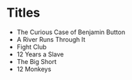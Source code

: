 # Titles 
- The Curious Case of Benjamin Button
- A River Runs Through It
- Fight Club
- 12 Years a Slave
- The Big Short
- 12 Monkeys
